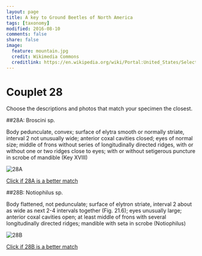 ```yaml
---
layout: page
title: A key to Ground Beetles of North America
tags: [taxonomy]
modified: 2016-08-10
comments: false
share: false
image:
  feature: mountain.jpg
  credit: Wikimedia Commons
  creditlink: https://en.wikipedia.org/wiki/Portal:United_States/Selected_panorama#/media/File:Mount_Ellinor,_Mount_Washington_Panorama.jpg
---
```


# Couplet 28


Choose the descriptions and photos that match your specimen the closest. 

##28A: Broscini sp. 

Body pedunculate, convex; surface of elytra smooth or normally striate, interval 2 not unusually wide; anterior coxal cavities closed; eyes of normal size; middle of frons without series of longitudinally directed ridges, with or without one or two ridges close to eyes; with or without setigerous puncture in scrobe of mandible (Key XVIII)

![28A](//klevan.github.io/images/keyfigs/Key1_28_28A.png)

[Click if 28A is a better match](https://en.wikipedia.org/wiki/Broscini)


##28B: Notiophilus sp. 

Body flattened, not pedunculate; surface of elytron striate, interval 2 about as wide as next 2-4 intervals together (Fig. 21.6); eyes unusually large; anterior coxal cavities open; at least middle of frons with several longitudinally directed ridges; mandible with seta in scrobe (Notiophilus)

![28B](//klevan.github.io/images/keyfigs/Key1_28_28B.png)

[Click if 28B is a better match](https://en.wikipedia.org/wiki/Notiophilus)

